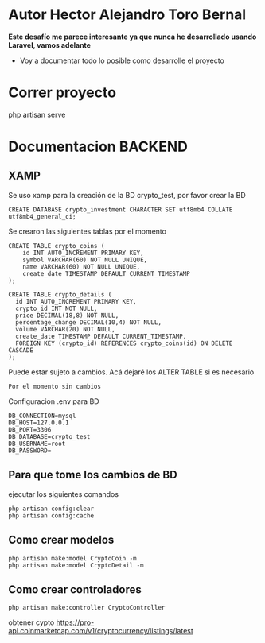 # Autor **Hector Alejandro Toro Bernal**
**Este desafío me parece interesante ya que nunca he desarrollado usando Laravel, vamos adelante**

* Voy a documentar todo lo posible como desarrolle el proyecto

# Correr proyecto
php artisan serve

# Documentacion BACKEND

## XAMP
Se uso xamp para la creación de la BD crypto_test, por favor crear la BD
```
CREATE DATABASE crypto_investment CHARACTER SET utf8mb4 COLLATE utf8mb4_general_ci;
```
Se crearon las siguientes tablas por el momento
```
CREATE TABLE crypto_coins (
	id INT AUTO_INCREMENT PRIMARY KEY,
    symbol VARCHAR(60) NOT NULL UNIQUE,
    name VARCHAR(60) NOT NULL UNIQUE,
    create_date TIMESTAMP DEFAULT CURRENT_TIMESTAMP
);

CREATE TABLE crypto_details (
  id INT AUTO_INCREMENT PRIMARY KEY,
  crypto_id INT NOT NULL,
  price DECIMAL(18,8) NOT NULL,
  percentage_change DECIMAL(10,4) NOT NULL,
  volume VARCHAR(20) NOT NULL,
  create_date TIMESTAMP DEFAULT CURRENT_TIMESTAMP,
  FOREIGN KEY (crypto_id) REFERENCES crypto_coins(id) ON DELETE CASCADE
);
```
Puede estar sujeto a cambios. Acá dejaré los ALTER TABLE si es necesario
```
Por el momento sin cambios
```
Configuracion .env para BD
```
DB_CONNECTION=mysql
DB_HOST=127.0.0.1
DB_PORT=3306
DB_DATABASE=crypto_test
DB_USERNAME=root
DB_PASSWORD=
```

## Para que tome los cambios de BD
ejecutar los siguientes comandos
```
php artisan config:clear
php artisan config:cache
```
## Como crear modelos
```
php artisan make:model CryptoCoin -m
php artisan make:model CryptoDetail -m
```
## Como crear controladores
```
php artisan make:controller CryptoController
```

obtener cypto
https://pro-api.coinmarketcap.com/v1/cryptocurrency/listings/latest
